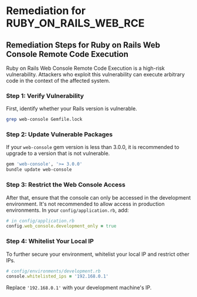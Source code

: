 # Remediation for RUBY_ON_RAILS_WEB_RCE

## Remediation Steps for Ruby on Rails Web Console Remote Code Execution
Ruby on Rails Web Console Remote Code Execution is a high-risk vulnerability. Attackers who exploit this vulnerability can execute arbitrary code in the context of the affected system.
### Step 1: Verify Vulnerability
First, identify whether your Rails version is vulnerable.

```bash
grep web-console Gemfile.lock
```

### Step 2: Update Vulnerable Packages
If your `web-console` gem version is less than 3.0.0, it is recommended to upgrade to a version that is not vulnerable.

```bash
gem 'web-console', '>= 3.0.0'
bundle update web-console
```

### Step 3: Restrict the Web Console Access
After that, ensure that the console can only be accessed in the development environment. It's not recommended to allow access in production environments. In your `config/application.rb`, add:

```ruby
# in config/application.rb
config.web_console.development_only = true
```

### Step 4: Whitelist Your Local IP
To further secure your environment, whitelist your local IP and restrict other IPs.

```ruby
# config/environments/development.rb
console.whitelisted_ips = '192.168.0.1'
```

Replace `'192.168.0.1'` with your development machine's IP.